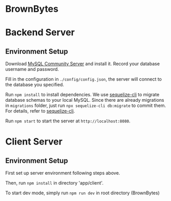 # BrownBytes

# Backend Server

## Environment Setup

Download [MySQL Community Server](https://dev.mysql.com/downloads/mysql/) and install it. Record your database username and password.

Fill in the configuration in `./config/config.json`, the server will connect to the database you specified.

Run `npm install` to install dependencies. We use [sequelize-cli](https://sequelize.org/master/manual/migrations.html) to migrate database schemas to your local MySQL. Since there are already migrations in `migrations` folder, just run `npx sequelize-cli db:migrate` to commit them. For details, refer to [sequelize-cli](https://sequelize.org/master/manual/migrations.html).

Run `npm start` to start the server at `http://localhost:8080`.

# Client Server

## Environment Setup

First set up server environment following steps above.

Then, run `npm install` in directory 'app/client'.

To start dev mode, simply run  `npm run dev` in root directory (BrownBytes)
